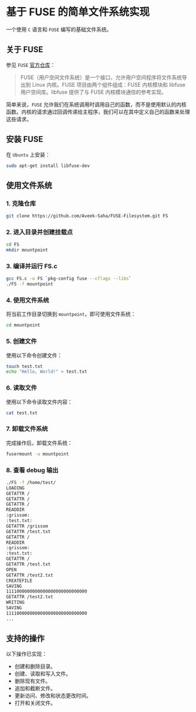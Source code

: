 # 基于 FUSE 的简单文件系统实现

一个使用 `C` 语言和 `FUSE` 编写的基础文件系统。

## 关于 FUSE

参见 `FUSE` [官方仓库](https://github.com/libfuse/libfuse)：

> FUSE（用户空间文件系统）是一个接口，允许用户空间程序将文件系统导出到 Linux 内核。FUSE 项目由两个组件组成：FUSE 内核模块和 libfuse 用户空间库。libfuse 提供了与 FUSE 内核模块通信的参考实现。

简单来说，`FUSE` 允许我们在系统调用时调用自己的函数，而不是使用默认的内核函数。内核的请求通过回调传递给主程序，我们可以在其中定义自己的函数来处理这些请求。

## 安装 FUSE
在 `Ubuntu` 上安装：

```bash
sudo apt-get install libfuse-dev
```

## 使用文件系统
### 1. 克隆仓库

```bash
git clone https://github.com/Aveek-Saha/FUSE-Filesystem.git FS
```

### 2. 进入目录并创建挂载点

```bash
cd FS
mkdir mountpoint
```

### 3. 编译并运行 FS.c

```bash
gcc FS.c -o FS `pkg-config fuse --cflags --libs`
./FS -f mountpoint
```

### 4. 使用文件系统

将当前工作目录切换到 `mountpoint`，即可使用文件系统：

```bash
cd mountpoint
```

### 5. 创建文件
使用以下命令创建文件：

```bash
touch test.txt
echo "Hello, World!" > test.txt
```

### 6. 读取文件
使用以下命令读取文件内容：

```bash
cat test.txt
```

### 7. 卸载文件系统
完成操作后，卸载文件系统：

```bash
fusermount -u mountpoint
```

### 8. 查看 debug 输出
```bash
./FS -f /home/test/
LOADING
GETATTR /
GETATTR /
GETATTR /
READDIR
:grissom:
:test.txt:
GETATTR /grissom
GETATTR /test.txt
GETATTR /
READDIR
:grissom:
:test.txt:
GETATTR /
GETATTR /test.txt
OPEN
GETATTR /test2.txt
CREATEFILE
SAVING
1111000000000000000000000000000
GETATTR /test2.txt
WRITING
SAVING
1111000000000000000000000000000
...
```

## 支持的操作

以下操作已实现：

- 创建和删除目录。
- 创建、读取和写入文件。
- 删除现有文件。
- 追加和截断文件。
- 更新访问、修改和状态更改时间。
- 打开和关闭文件。